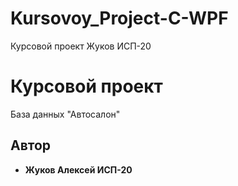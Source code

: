 # Kursovoy_Project-C-WPF
Курсовой проект Жуков ИСП-20

# Курсовой проект

База данных "Автосалон"

## Автор

* **Жуков Алексей ИСП-20**